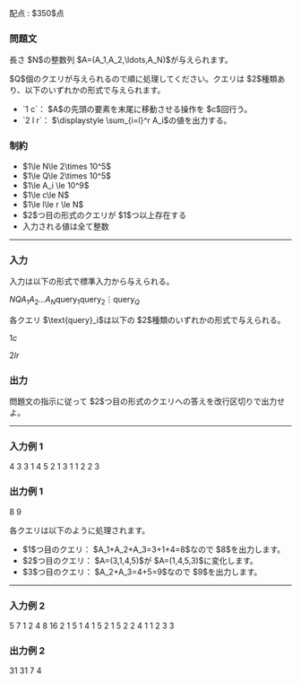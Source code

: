 
<div>

<span>

<span>

<p>
配点 : $350$点
</p>

<div>

<section>

### **問題文**

<p>
長さ $N$の整数列 $A=(A_1,A_2,\ldots,A_N)$が与えられます。
</p>

<p>
$Q$個のクエリが与えられるので順に処理してください。クエリは $2$種類あり、以下のいずれかの形式で与えられます。
</p>

<ul>

<li>
`1 c`： $A$の先頭の要素を末尾に移動させる操作を $c$回行う。
</li>

<li>
`2 l r`： $\displaystyle \sum_{i=l}^r A_i$の値を出力する。
</li>

</ul>

</section>

</div>

<div>

<section>

### **制約**

<ul>

<li>
$1\le N\le 2\times 10^5$
</li>

<li>
$1\le Q\le 2\times 10^5$
</li>

<li>
$1\le A_i \le 10^9$
</li>

<li>
$1\le c\le N$
</li>

<li>
$1\le l\le r \le N$
</li>

<li>
$2$つ目の形式のクエリが $1$つ以上存在する
</li>

<li>
入力される値は全て整数
</li>

</ul>

</section>

</div>

---

<div>

<div>

<section>

### **入力**

<p>
入力は以下の形式で標準入力から与えられる。
</p>

<div>

$N$$Q$$A_1$$A_2$$\ldots$$A_N$$\text{query}_1$$\text{query}_2$$\vdots$$\text{query}_Q$
</div>

<p>
各クエリ $\text{query}_i$は以下の $2$種類のいずれかの形式で与えられる。
</p>

<div>

$1$$c$
</div>

<div>

$2$$l$$r$
</div>

</section>

</div>

<div>

<section>

### **出力**

<p>
問題文の指示に従って $2$つ目の形式のクエリへの答えを改行区切りで出力せよ。
</p>

</section>

</div>

</div>

---

<div>

<section>

### **入力例 1**

<div>

4 3
3 1 4 5
2 1 3
1 1
2 2 3

</div>

</section>

</div>

<div>

<section>

### **出力例 1**

<div>

8
9

</div>

<p>
各クエリは以下のように処理されます。
</p>

<ul>

<li>
$1$つ目のクエリ： $A_1+A_2+A_3=3+1+4=8$なので $8$を出力します。
</li>

<li>
$2$つ目のクエリ： $A=(3,1,4,5)$が $A=(1,4,5,3)$に変化します。
</li>

<li>
$3$つ目のクエリ： $A_2+A_3=4+5=9$なので $9$を出力します。
</li>

</ul>

</section>

</div>

---

<div>

<section>

### **入力例 2**

<div>

5 7
1 2 4 8 16
2 1 5
1 4
1 5
2 1 5
2 2 4
1 1
2 3 3

</div>

</section>

</div>

<div>

<section>

### **出力例 2**

<div>

31
31
7
4

</div>

</section>

</div>

</span>

</span>

</div>
